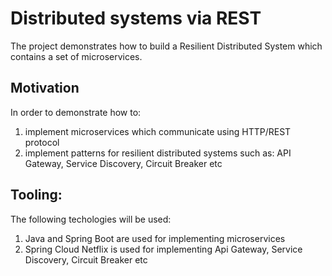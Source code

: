 # Distributed systems via REST

The project demonstrates how to build a Resilient Distributed System which contains a set of microservices. 

## Motivation

In order to demonstrate how to:

1. implement microservices which communicate using HTTP/REST protocol
2. implement patterns for resilient distributed systems such as: API Gateway, Service Discovery, Circuit Breaker etc

## Tooling:

The following techologies will be used:

1. Java and Spring Boot are used for implementing microservices 
2. Spring Cloud Netflix is used for implementing Api Gateway, Service Discovery, Circuit Breaker etc

